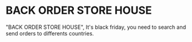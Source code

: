 # BACK ORDER STORE HOUSE

"BACK ORDER STORE HOUSE", It's black friday, you need to search and send orders to differents countries.
